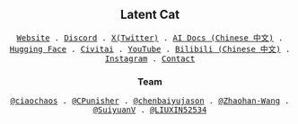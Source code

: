 <h2 align="center">
  Latent Cat
</h2>

<p align="center">
  <samp>
    <a href="https://latentcat.com">Website</a> .
    <a href="https://discord.gg/V9CNuqYfte">Discord</a> .
    <a href="https://https://twitter.com/latent_cat">X(Twitter)</a> .
    <a href="https://https://aigc.latentcat.com">AI Docs (Chinese 中文)</a> .
    <a href="https://https://huggingface.co/latentcat">Hugging Face</a> .
    <a href="https://civitai.com/user/LatentCat">Civitai</a> .
    <a href="https://www.youtube.com/channel/UCJ5coKDjw7Z0rrMSDajRESA">YouTube</a> .
    <a href="https://space.bilibili.com/3546638018676750/">Bilibili (Chinese 中文)</a> .
    <a href="https://www.instagram.com/latent.cat/">Instagram</a> .
    <a href="mailto://contact@latentcat.com">Contact</a>
  </samp>
</p>

<h3 align="center">
  Team
</h3>

<p align="center">
  <samp>
    <a href="https://github.com/ciaochaos">@ciaochaos</a> .
    <a href="https://github.com/CPunisher">@CPunisher</a> .
    <a href="https://github.com/chenbaiyujason">@chenbaiyujason</a> .
    <a href="https://github.com/Zhaohan-Wang">@Zhaohan-Wang</a> .
    <a href="https://github.com/SuiyuanV">@SuiyuanV</a> .
    <a href="https://github.com/LIUXIN52534">@LIUXIN52534</a>
  </samp>
</p>
